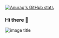[![Anurag's GitHub stats](https://github-readme-stats.vercel.app/api?username=420ku&show_icons=true&theme=transparent&hide=issues,stars)](https://github.com/anuraghazra/github-readme-stats)
### Hi there 👋
![image title](https://rushter.com/counter.svg)


<!--
**420ku/420ku** is a ✨ _special_ ✨ repository because its `README.md` (this file) appears on your GitHub profile.


Here are some ideas to get you started:

- 🔭 I’m currently working on ...
- 🌱 I’m currently learning ...
- 👯 I’m looking to collaborate on ...
- 🤔 I’m looking for help with ...
- 💬 Ask me about ...
- 📫 How to reach me: ...
- 😄 Pronouns: ...
- ⚡ Fun fact: ...


-->
